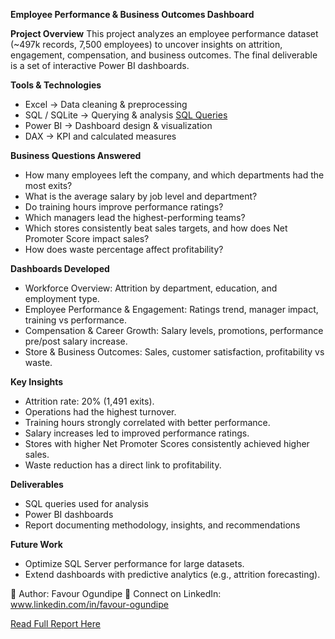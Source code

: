 **Employee Performance & Business Outcomes Dashboard**

**Project Overview**
This project analyzes an employee performance dataset (~497k records, 7,500 employees) to uncover insights on attrition, engagement, compensation, and business outcomes. The final deliverable is a set of interactive Power BI dashboards.

**Tools & Technologies**
- Excel → Data cleaning & preprocessing
- SQL / SQLite → Querying & analysis [SQL Queries](https://drive.google.com/file/d/1QozKS6g61RcMeIz_j3MSII1RxGj0l77z/view?usp=sharing)
- Power BI → Dashboard design & visualization
- DAX → KPI and calculated measures

**Business Questions Answered**
- How many employees left the company, and which departments had the most exits?
- What is the average salary by job level and department?
- Do training hours improve performance ratings?
- Which managers lead the highest-performing teams?
- Which stores consistently beat sales targets, and how does Net Promoter Score impact sales?
- How does waste percentage affect profitability?

**Dashboards Developed**
- Workforce Overview: Attrition by department, education, and employment type.
- Employee Performance & Engagement: Ratings trend, manager impact, training vs performance.
- Compensation & Career Growth: Salary levels, promotions, performance pre/post salary increase.
- Store & Business Outcomes: Sales, customer satisfaction, profitability vs waste.

**Key Insights**
- Attrition rate: 20% (1,491 exits).
- Operations had the highest turnover.
- Training hours strongly correlated with better performance.
- Salary increases led to improved performance ratings.
- Stores with higher Net Promoter Scores consistently achieved higher sales.
- Waste reduction has a direct link to profitability.

**Deliverables**
- SQL queries used for analysis
- Power BI dashboards
- Report documenting methodology, insights, and recommendations

**Future Work**
- Optimize SQL Server performance for large datasets.
- Extend dashboards with predictive analytics (e.g., attrition forecasting).

👤 Author: Favour Ogundipe
🔗 Connect on LinkedIn: www.linkedin.com/in/favour-ogundipe

[Read Full Report Here](https://fayvoredd.medium.com/employee-performance-business-outcomes-analytics-5769aa83fdcf)
